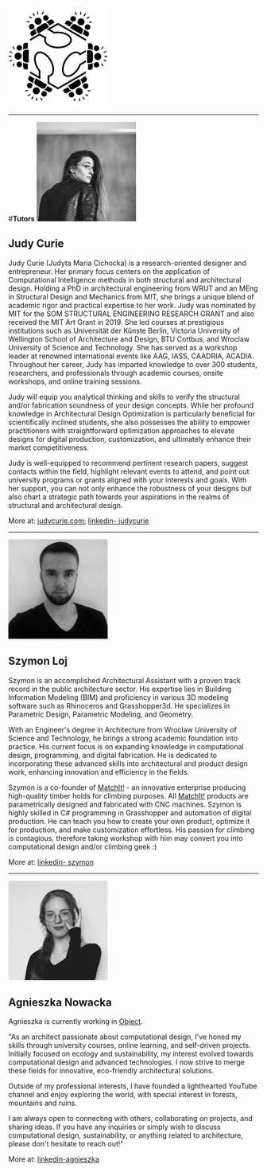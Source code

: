 
![](../assets/about/FabPoland-icon.png)
_______________

#**Tutors**
![](../assets/about/judycurie200.jpg)

## **Judy Curie**

Judy Curie (Judyta Maria Cichocka) is a research-oriented designer and entrepreneur. Her primary focus centers on the application of Computational Intelligence methods in both structural and architectural design. Holding a PhD in architectural engineering from WRUT and an MEng in Structural Design and Mechanics from MIT, she brings a unique blend of academic rigor and practical expertise to her work. Judy was nominated by MIT for the SOM STRUCTURAL ENGINEERING RESEARCH GRANT  and also received the MIT Art Grant in 2019. She led courses at prestigious institutions such as Universität der Künste Berlin, Victoria University of Wellington School of Architecture and Design, BTU Cottbus, and Wroclaw University of Science and Technology. She has served as a workshop leader at renowned international events like AAG, IASS, CAADRIA, ACADIA.  Throughout her career, Judy has imparted knowledge to over 300 students, researchers, and professionals through academic courses, onsite workshops, and online training sessions.

Judy  will equip you analytical thinking and skills to verify the structural and/or fabrication soundness of your design concepts. While her profound knowledge in Architectural Design Optimization is particularly beneficial for scientifically inclined students, she also possesses the ability to empower practitioners with straightforward optimization approaches to elevate designs for digital production, customization, and ultimately enhance their market competitiveness.

Judy is well-equipped to recommend pertinent research papers, suggest contacts within the field, highlight relevant events to attend, and point out university programs or grants aligned with your interests and goals. With her support, you can not only enhance the robustness of your designs but also chart a strategic path towards your aspirations in the realms of structural and architectural design.




More at: [judycurie.com](https://judycurie.com/);
[linkedin- judycurie](https://www.linkedin.com/in/judycurie/)

_____________________________

![](../assets/about/szymon.jpg)
## **Szymon Loj**

Szymon is an accomplished Architectural Assistant with a proven track record in the public architecture sector. His expertise lies in Building Information Modeling (BIM) and proficiency in various 3D modeling software such as Rhinoceros and Grasshopper3d. He specializes in Parametric Design, Parametric Modeling, and Geometry.

With an Engineer's degree in Architecture from Wroclaw University of Science and Technology, he brings a strong academic foundation into practice. His current focus is on expanding knowledge in computational design, programming, and digital fabrication. He is dedicated to incorporating these advanced skills into architectural and product design work, enhancing innovation and efficiency in the fields.

Szymon is a co-founder of [MatchIt!](https://www.instagram.com/matchitholds/) - an innovative enterprise producing high-quality timber holds for climbing purposes. All [MatchIt!](https://www.instagram.com/matchitholds/) products are parametrically designed and fabricated with CNC machines. Szymon is highly skilled in C# programming in Grasshopper and automation of digital production. He can teach you how to create your own product, optimize it for production, and make customization effortless. His passion for climbing is contagious, therefore taking workshop with him may convert you into computational design and/or climbing geek :)


More at: [linkedin- szymon](https://www.linkedin.com/in/szymon-%C5%82%C3%B3j-93250b179/?originalSubdomain=pl)

_____________________________

![](../assets/about/agnieszkanowacka.jpg)
## **Agnieszka Nowacka**

Agnieszka is currently working in [Object](https://object.pl/).

"As an architect passionate about computational design, I've honed my skills through university courses, online learning, and self-driven projects. Initially focused on ecology and sustainability, my interest evolved towards computational design and advanced technologies. I now strive to merge these fields for innovative, eco-friendly architectural solutions.

Outside of my professional interests, I have founded a lighthearted YouTube channel and enjoy exploring the world, with special interest in forests, mountains and ruins.

I am always open to connecting with others, collaborating on projects, and sharing ideas. If you have any inquiries or simply wish to discuss computational design, sustainability, or anything related to architecture, please don't hesitate to reach out!"



More at: [linkedin-agnieszka](https://pl.linkedin.com/in/agnieszka-nowacka-661a39260?original_referer=https%3A%2F%2Fwww.google.com%2F)
